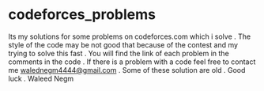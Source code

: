 # codeforces_problems

Its my solutions for some problems on codeforces.com which i solve . The style of the code may be not good that because of the contest and my trying to solve this fast . You will find the link of each problem in the comments in the code .
If there is a problem with a code feel free to contact me walednegm4444@gmail.com .
Some of these solution are old .
Good luck . Waleed Negm
